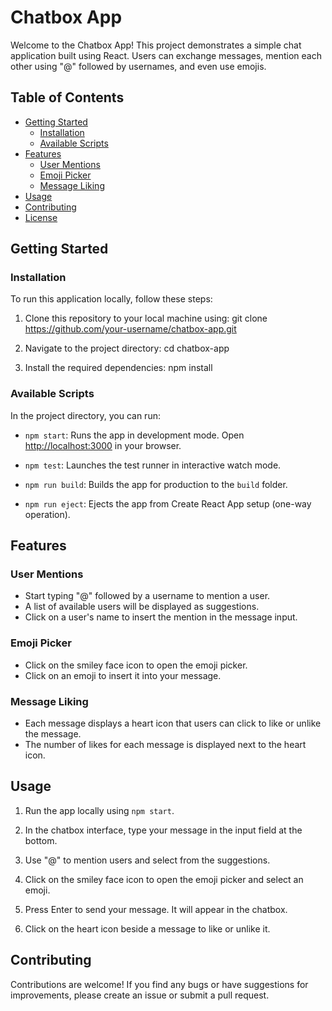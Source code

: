 # Chatbox App

Welcome to the Chatbox App! This project demonstrates a simple chat application built using React. Users can exchange messages, mention each other using "@" followed by usernames, and even use emojis.

## Table of Contents

- [Getting Started](#getting-started)
  - [Installation](#installation)
  - [Available Scripts](#available-scripts)
- [Features](#features)
  - [User Mentions](#user-mentions)
  - [Emoji Picker](#emoji-picker)
  - [Message Liking](#message-liking)
- [Usage](#usage)
- [Contributing](#contributing)
- [License](#license)

## Getting Started

### Installation

To run this application locally, follow these steps:

1. Clone this repository to your local machine using: git clone https://github.com/your-username/chatbox-app.git

2. Navigate to the project directory: cd chatbox-app

3. Install the required dependencies: npm install

### Available Scripts

In the project directory, you can run:

- `npm start`: Runs the app in development mode. Open [http://localhost:3000](http://localhost:3000) in your browser.

- `npm test`: Launches the test runner in interactive watch mode.

- `npm run build`: Builds the app for production to the `build` folder.

- `npm run eject`: Ejects the app from Create React App setup (one-way operation).

## Features

### User Mentions

- Start typing "@" followed by a username to mention a user.
- A list of available users will be displayed as suggestions.
- Click on a user's name to insert the mention in the message input.

### Emoji Picker

- Click on the smiley face icon to open the emoji picker.
- Click on an emoji to insert it into your message.

### Message Liking

- Each message displays a heart icon that users can click to like or unlike the message.
- The number of likes for each message is displayed next to the heart icon.

## Usage

1. Run the app locally using `npm start`.

2. In the chatbox interface, type your message in the input field at the bottom.

3. Use "@" to mention users and select from the suggestions.

4. Click on the smiley face icon to open the emoji picker and select an emoji.

5. Press Enter to send your message. It will appear in the chatbox.

6. Click on the heart icon beside a message to like or unlike it.

## Contributing

Contributions are welcome! If you find any bugs or have suggestions for improvements, please create an issue or submit a pull request.
